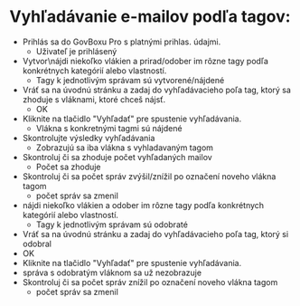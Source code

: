 # Vyhľadávanie e-mailov podľa tagov:
- Prihlás sa do GovBoxu Pro s platnými prihlas. údajmi.
  - Uživateľ je prihlásený
- Vytvor\nájdi niekoľko vlákien a prirad/odober im rôzne tagy podľa konkrétnych kategórií alebo vlastností.
  - Tagy k jednotlivým správam sú vytvorené/nájdené
- Vráť sa na úvodnú stránku a zadaj do vyhľadávacieho poľa tag, ktorý sa zhoduje s vláknami, ktoré chceš nájsť.
  - OK
- Kliknite na tlačidlo "Vyhľadať" pre spustenie vyhľadávania.
  - Vlákna s konkretnými tagmi sú nájdené
- Skontrolujte výsledky vyhľadávania 
  - Zobrazujú sa iba vlákna s vyhladavaným tagom
- Skontroluj či sa zhoduje počet vyhľadaných mailov
  - Počet sa zhoduje
- Skontroluj či sa počet správ zvýšil/znížil po označení noveho vlákna tagom
  - počet správ sa zmenil
- nájdi niekoľko vlákien a odober im rôzne tagy podľa konkrétnych kategórií alebo vlastností.
  - Tagy k jednotlivým správam sú odobraté
-  Vráť sa na úvodnú stránku a zadaj do vyhľadávacieho poľa tag, ktorý si odobral
  - OK
- Kliknite na tlačidlo "Vyhľadať" pre spustenie vyhľadávania.
 - správa s odobratým vláknom sa už nezobrazuje
- Skontroluj či sa počet správ znížil po označení noveho vlákna tagom
  - počet správ sa zmenil